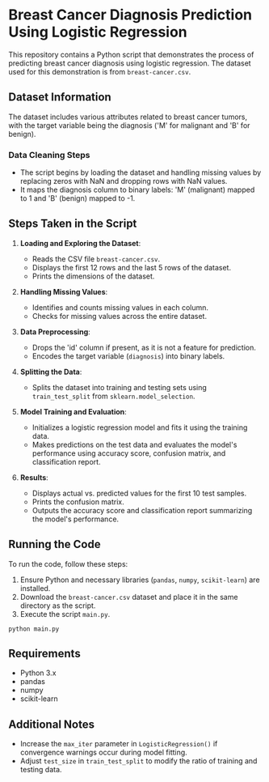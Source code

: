 # Breast Cancer Diagnosis Prediction Using Logistic Regression

This repository contains a Python script that demonstrates the process of predicting breast cancer diagnosis using logistic regression. The dataset used for this demonstration is from `breast-cancer.csv`.

## Dataset Information

The dataset includes various attributes related to breast cancer tumors, with the target variable being the diagnosis ('M' for malignant and 'B' for benign).

### Data Cleaning Steps

- The script begins by loading the dataset and handling missing values by replacing zeros with NaN and dropping rows with NaN values.
- It maps the diagnosis column to binary labels: 'M' (malignant) mapped to 1 and 'B' (benign) mapped to -1.

## Steps Taken in the Script

1.  **Loading and Exploring the Dataset**:

    - Reads the CSV file `breast-cancer.csv`.
    - Displays the first 12 rows and the last 5 rows of the dataset.
    - Prints the dimensions of the dataset.

2.  **Handling Missing Values**:

    - Identifies and counts missing values in each column.
    - Checks for missing values across the entire dataset.

3.  **Data Preprocessing**:

    - Drops the 'id' column if present, as it is not a feature for prediction.
    - Encodes the target variable (`diagnosis`) into binary labels.

4.  **Splitting the Data**:

    - Splits the dataset into training and testing sets using `train_test_split` from `sklearn.model_selection`.

5.  **Model Training and Evaluation**:

    - Initializes a logistic regression model and fits it using the training data.
    - Makes predictions on the test data and evaluates the model's performance using accuracy score, confusion matrix, and classification report.

6.  **Results**:

    - Displays actual vs. predicted values for the first 10 test samples.
    - Prints the confusion matrix.
    - Outputs the accuracy score and classification report summarizing the model's performance.

## Running the Code

To run the code, follow these steps:

1.  Ensure Python and necessary libraries (`pandas`, `numpy`, `scikit-learn`) are installed.
2.  Download the `breast-cancer.csv` dataset and place it in the same directory as the script.
3.  Execute the script `main.py`.

```
python main.py
```

## Requirements

- Python 3.x
- pandas
- numpy
- scikit-learn

## Additional Notes

- Increase the `max_iter` parameter in `LogisticRegression()` if convergence warnings occur during model fitting.
- Adjust `test_size` in `train_test_split` to modify the ratio of training and testing data.
